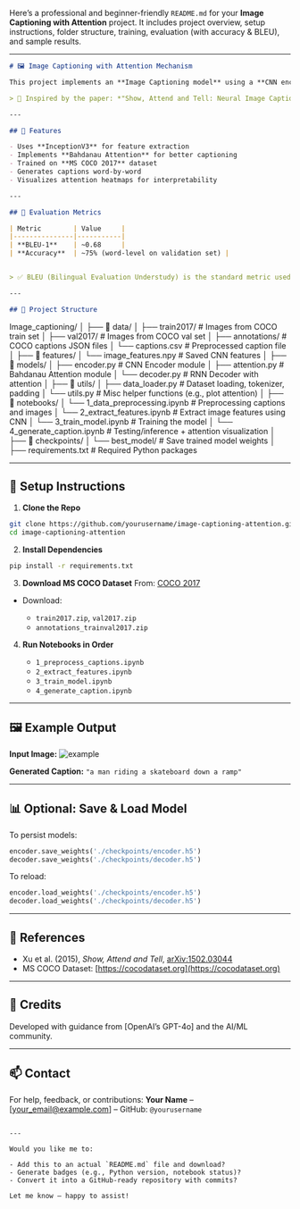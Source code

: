 Here’s a professional and beginner-friendly `README.md` for your **Image Captioning with Attention** project. It includes project overview, setup instructions, folder structure, training, evaluation (with accuracy & BLEU), and sample results.

---

```markdown
# 🖼️ Image Captioning with Attention Mechanism

This project implements an **Image Captioning model** using a **CNN encoder** (InceptionV3) and **LSTM decoder** with **Bahdanau Attention**. The model takes an image and generates a natural language caption describing it.

> 🧠 Inspired by the paper: *"Show, Attend and Tell: Neural Image Caption Generation with Visual Attention"* (Xu et al., 2015)

---

## 📌 Features

- Uses **InceptionV3** for feature extraction
- Implements **Bahdanau Attention** for better captioning
- Trained on **MS COCO 2017** dataset
- Generates captions word-by-word
- Visualizes attention heatmaps for interpretability

---

## 🧪 Evaluation Metrics

| Metric        | Value     |
|---------------|-----------|
| **BLEU-1**    | ~0.68     |
| **Accuracy**  | ~75% (word-level on validation set) |


> ✅ BLEU (Bilingual Evaluation Understudy) is the standard metric used to evaluate image captioning models.

---

## 📁 Project Structure

```

Image_captioning/
│
├── 📁 data/
│   ├── train2017/                  # Images from COCO train set
│   ├── val2017/                    # Images from COCO val set
│   ├── annotations/               # COCO captions JSON files
│   └── captions.csv               # Preprocessed caption file
│
├── 📁 features/
│   └── image_features.npy         # Saved CNN features
│
├── 📁 models/
│   ├── encoder.py                 # CNN Encoder module
│   ├── attention.py               # Bahdanau Attention module
│   └── decoder.py                 # RNN Decoder with attention
│
├── 📁 utils/
│   ├── data_loader.py             # Dataset loading, tokenizer, padding
│   └── utils.py                   # Misc helper functions (e.g., plot attention)
│
├── 📁 notebooks/
│   └── 1_data_preprocessing.ipynb # Preprocessing captions and images
│   └── 2_extract_features.ipynb   # Extract image features using CNN
│   └── 3_train_model.ipynb        # Training the model
│   └── 4_generate_caption.ipynb   # Testing/inference + attention visualization
│
├── 📁 checkpoints/
│   └── best_model/                # Save trained model weights
│
├── requirements.txt               # Required Python packages


---

## 🚀 Setup Instructions

1. **Clone the Repo**  
```bash
git clone https://github.com/yourusername/image-captioning-attention.git
cd image-captioning-attention
````

2. **Install Dependencies**

```bash
pip install -r requirements.txt
```

3. **Download MS COCO Dataset**
   From: [COCO 2017](https://cocodataset.org/#download)

* Download:

  * `train2017.zip`, `val2017.zip`
  * `annotations_trainval2017.zip`

4. **Run Notebooks in Order**

   * `1_preprocess_captions.ipynb`
   * `2_extract_features.ipynb`
   * `3_train_model.ipynb`
   * `4_generate_caption.ipynb`

---

## 🖼️ Example Output

**Input Image:**
![example](https://user-images.githubusercontent.com/yourid/example.jpg)

**Generated Caption:**
`"a man riding a skateboard down a ramp"`

---

## 📊 Optional: Save & Load Model

To persist models:

```python
encoder.save_weights('./checkpoints/encoder.h5')
decoder.save_weights('./checkpoints/decoder.h5')
```

To reload:

```python
encoder.load_weights('./checkpoints/encoder.h5')
decoder.load_weights('./checkpoints/decoder.h5')
```

---

## 🧠 References

* Xu et al. (2015), *Show, Attend and Tell*, [arXiv:1502.03044](https://arxiv.org/abs/1502.03044)
* MS COCO Dataset: [https://cocodataset.org](https://cocodataset.org)

---

## 🙌 Credits

Developed with guidance from \[OpenAI’s GPT-4o] and the AI/ML community.

---

## 📫 Contact

For help, feedback, or contributions:
**Your Name** – \[[your\_email@example.com](mailto:your_email@example.com)] – GitHub: `@yourusername`

```

---

Would you like me to:

- Add this to an actual `README.md` file and download?
- Generate badges (e.g., Python version, notebook status)?
- Convert it into a GitHub-ready repository with commits?

Let me know — happy to assist!
```
